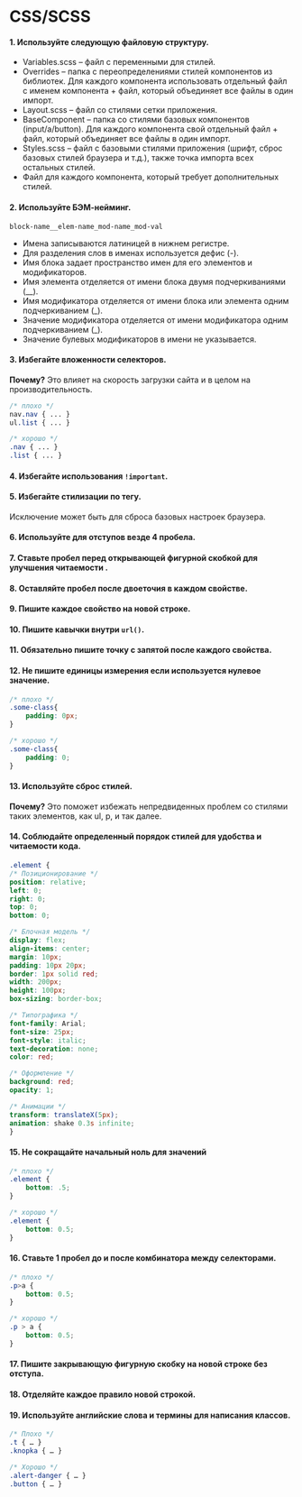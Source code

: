 # CSS/SCSS

#### 1. Используйте следующую файловую структуру.

- Variables.scss – файл с переменными для стилей.
- Overrides – папка с переопределениями стилей компонентов из библиотек. Для каждого компонента использовать отдельный файл с именем компонента + файл, который объединяет все файлы в один импорт.
- Layout.scss – файл со стилями сетки приложения.
- BaseComponent – папка со стилями базовых компонентов (input/a/button). Для каждого компонента свой отдельный файл + файл, который объединяет все файлы в один импорт.
- Styles.scss – файл с базовыми стилями приложения (шрифт, сброс базовых стилей браузера и т.д.), также точка импорта всех остальных стилей.
- Файл для каждого компонента, который требует дополнительных стилей.

#### 2. Используйте БЭМ-нейминг.

`block-name__elem-name_mod-name_mod-val`

- Имена записываются латиницей в нижнем регистре.
- Для разделения слов в именах используется дефис (-).
- Имя блока задает пространство имен для его элементов и модификаторов.
- Имя элемента отделяется от имени блока двумя подчеркиваниями (__).
- Имя модификатора отделяется от имени блока или элемента одним подчеркиванием (_).
- Значение модификатора отделяется от имени модификатора одним подчеркиванием (_).
- Значение булевых модификаторов в имени не указывается.

#### 3.  Избегайте вложенности селекторов.

**Почему?** Это влияет на скорость загрузки сайта и в целом на производительность.

```scss
/* плохо */
nav.nav { ... }
ul.list { ... }

/* хорошо */
.nav { ... }
.list { ... }
```

#### 4. Избегайте использования `!important`.

#### 5. Избегайте стилизации по тегу.

Исключение может быть для сброса базовых настроек браузера.

#### 6. Используйте для отступов везде 4 пробела.

#### 7. Ставьте пробел перед открывающей фигурной скобкой для улучшения читаемости .

#### 8. Оставляйте пробел после двоеточия в каждом свойстве.

#### 9. Пишите каждое свойство на новой строке.

#### 10. Пишите кавычки внутри `url()`.

#### 11. Обязательно пишите точку с запятой после каждого свойства.

#### 12. Не пишите единицы измерения если используется нулевое значение.

```scss
/* плохо */
.some-class{
    padding: 0px;
}

/* хорошо */
.some-class{
    padding: 0;
}
```

#### 13. Используйте сброс стилей.

**Почему?** Это поможет избежать непредвиденных проблем со стилями таких элементов, как ul, p, и так далее.

#### 14. Соблюдайте определенный порядок стилей для удобства и читаемости кода.

```scss
.element {
/* Позиционирование */
position: relative;
left: 0;
right: 0;
top: 0;
bottom: 0;

/* Блочная модель */
display: flex;
align-items: center;
margin: 10px;
padding: 10px 20px;
border: 1px solid red;
width: 200px;
height: 100px;
box-sizing: border-box;

/* Типографика */
font-family: Arial;
font-size: 25px;
font-style: italic;
text-decoration: none;
color: red;

/* Оформление */
background: red;
opacity: 1;

/* Анимации */
transform: translateX(5px);
animation: shake 0.3s infinite;
}
```

#### 15. Не сокращайте начальный ноль для значений

```scss
/* плохо */
.element {
    bottom: .5;
}

/* хорошо */
.element {
    bottom: 0.5;
}
```

#### 16. Ставьте 1 пробел до и после комбинатора между селекторами.

```scss
/* плохо */
.p>a {
    bottom: 0.5;
}

/* хорошо */
.p > a {
    bottom: 0.5;
}
```

#### 17. Пишите закрывающую фигурную скобку на новой строке без отступа.

#### 18. Отделяйте каждое правило новой строкой.

#### 19. Используйте английские слова и термины для написания классов.

```scss
/* Плохо */
.t { … }
.knopka { … }

/* Хорошо */
.alert-danger { … }
.button { … }
```
